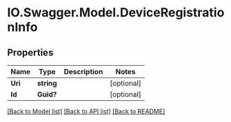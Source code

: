 # IO.Swagger.Model.DeviceRegistrationInfo
## Properties

Name | Type | Description | Notes
------------ | ------------- | ------------- | -------------
**Uri** | **string** |  | [optional] 
**Id** | **Guid?** |  | [optional] 

[[Back to Model list]](../README.md#documentation-for-models) [[Back to API list]](../README.md#documentation-for-api-endpoints) [[Back to README]](../README.md)

